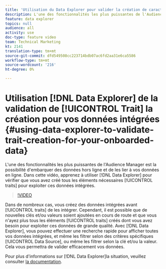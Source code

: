 ```yaml
---
title: 'Utilisation du Data Explorer pour valider la création de caractéristiques pour vos données intégrées '
description: L'une des fonctionnalités les plus puissantes de l'Audience Manager est la possibilité d'embarquer des données hors ligne et de les lier à vos données en ligne. Dans cette vidéo, découvrez comment utiliser le Data Explorer pour vérifier que vous avez créé toutes les caractéristiques nécessaires pour exploiter ces données intégrées.
feature: data explorer
topics: null
audience: all
activity: use
doc-type: feature video
team: Technical Marketing
kt: 2141
translation-type: tm+mt
source-git-commit: dfd549508cc223714bdb07ac6fd2aa31e6ca5586
workflow-type: tm+mt
source-wordcount: '216'
ht-degree: 0%

---
```



# Utilisation [!DNL Data Explorer] de la validation de [!UICONTROL Trait] la création pour vos données intégrées {#using-data-explorer-to-validate-trait-creation-for-your-onboarded-data}

L&#39;une des fonctionnalités les plus puissantes de l&#39;Audience Manager est la possibilité d&#39;embarquer des données hors ligne et de les lier à vos données en ligne. Dans cette vidéo, apprenez à utiliser [!DNL Data Explorer] pour vérifier que vous avez créé tous les éléments nécessaires [!UICONTROL traits] pour exploiter ces données intégrées.

>[!VIDEO](https://video.tv.adobe.com/v/25149/?quality=12)

Dans de nombreux cas, vous créez des données intégrées avant [!UICONTROL traits] de les intégrer. Cependant, il est possible que de nouvelles clés et/ou valeurs soient ajoutées en cours de route et que vous n&#39;ayez plus tous les éléments [!UICONTROL traits] créés dont vous avez besoin pour exploiter ces données de grande qualité. Avec [!DNL Data Explorer], vous pouvez effectuer une recherche rapide pour afficher toutes vos données intégrées, et même les filtrer selon des critères spécifiques [!UICONTROL Data Source], ou même les filtrer selon la clé et/ou la valeur. Cela vous permettra de valider efficacement vos données.

Pour plus d&#39;informations sur [!DNL Data Explorer]la situation, veuillez consulter [la documentation](https://experiencecloud.adobe.com/resources/help/en_US/aam/data-explorer.html).